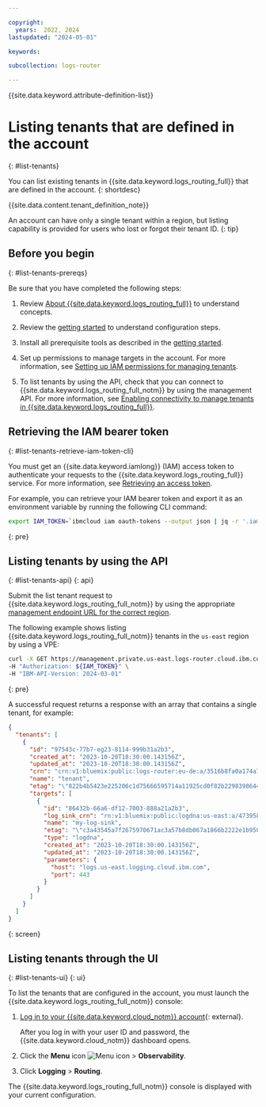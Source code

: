 ```yaml
---

copyright:
  years:  2022, 2024
lastupdated: "2024-05-01"

keywords:

subcollection: logs-router

---
```


{{site.data.keyword.attribute-definition-list}}

# Listing tenants that are defined in the account
{: #list-tenants}

You can list existing tenants in {{site.data.keyword.logs_routing_full}} that are defined in the account.
{: shortdesc}

{{site.data.content.tenant_definition_note}}

An account can have only a single tenant within a region, but listing capability is provided for users who lost or forgot their tenant ID.
{: tip}


## Before you begin
{: #list-tenants-prereqs}

Be sure that you have completed the following steps:

1. Review [About {{site.data.keyword.logs_routing_full}}](/docs/logs-router?topic=logs-router-about) to understand concepts.

2. Review the [getting started](/docs/logs-router?topic=logs-router-getting-started) to understand configuration steps.

3. Install all prerequisite tools as described in the [getting started](/docs/logs-router?topic=logs-router-getting-started&interface=ui#getting-started-before-you-begin-2).

4. Set up permissions to manage targets in the account. For more information, see [Setting up IAM permissions for managing tenants](/docs/logs-router?topic=logs-router-tenant-iam-permissions).

5. To list tenants by using the API, check that you can connect to {{site.data.keyword.logs_routing_full_notm}} by using the management API. For more information, see [Enabling connectivity to manage tenants in {{site.data.keyword.logs_routing_full}}](/docs/logs-router?topic=logs-router-tenant-enable-connectivity).


## Retrieving the IAM bearer token
{: #list-tenants-retrieve-iam-token-cli}

You must get an {{site.data.keyword.iamlong}} (IAM) access token to authenticate your requests to the {{site.data.keyword.logs_routing_full}} service. For more information, see [Retrieving an access token](/docs/logs-router?topic=logs-router-retrieve-access-token).

For example, you can retrieve your IAM bearer token and export it as an environment variable by running the following CLI command:

```sh
export IAM_TOKEN=`ibmcloud iam oauth-tokens --output json | jq -r '.iam_token'`
```
{: pre}


## Listing tenants by using the API
{: #list-tenants-api}
{: api}

Submit the list tenant request to {{site.data.keyword.logs_routing_full_notm}} by using the appropriate [management endpoint URL for the correct region](/docs/logs-router?topic=logs-router-endpoints).

The following example shows listing {{site.data.keyword.logs_routing_full_notm}} tenants in the `us-east` region by using a VPE:

```sh
curl -X GET https://management.private.us-east.logs-router.cloud.ibm.com:443/v1/tenants \
-H "Authorization: ${IAM_TOKEN}" \
-H "IBM-API-Version: 2024-03-01"
```
{: pre}

A successful request returns a response with an array that contains a single tenant, for example:

```json
{
  "tenants": [
    {
      "id": "97543c-77b7-eg23-8114-999b31a2b3",
      "created_at": "2023-10-20T18:30:00.143156Z",
      "updated_at": "2023-10-20T18:30:00.143156Z",
      "crn": "crn:v1:bluemix:public:logs-router:eu-de:a/3516b8fa0a174a71899f5affa4f18d78:3517d2ed-9429-af34-ad52-34278391cbc8::",
      "name": "tenant",
      "etag": "\"822b4b5423e225206c1d75666595714a11925cd0f82b229839864443d6c3c049\"",
      "targets": [
        {
          "id": "86432b-66a6-df12-7003-888a21a2b3",
          "log_sink_crn": "rn:v1:bluemix:public:logdna:us-east:a/473958g47b35f95747:48b580c-34ad-c985-1g2g-e1g75b71a2b3::",
          "name": "my-log-sink",
          "etag": "\"c3a43545a7f2675970671ac3a57b8db067a1866b2222e1b950ee8da612e347c6\"",
          "type": "logdna",
          "created_at": "2023-10-20T18:30:00.143156Z",
          "updated_at": "2023-10-20T18:30:00.143156Z",
          "parameters": {
            "host": "logs.us-east.logging.cloud.ibm.com",
            "port": 443
          }
        }
      ]
    }
  ]
}
```
{: screen}


## Listing tenants through the UI
{: #list-tenants-ui}
{: ui}


To list the tenants that are configured in the account, you must launch the {{site.data.keyword.logs_routing_full_notm}} console:

1. [Log in to your {{site.data.keyword.cloud_notm}} account](https://cloud.ibm.com/login){: external}.

	After you log in with your user ID and password, the {{site.data.keyword.cloud_notm}} dashboard opens.

2. Click the **Menu** icon ![Menu icon](../../icons/icon_hamburger.svg "Menu") &gt; **Observability**.

3. Click **Logging** > **Routing**.

The {{site.data.keyword.logs_routing_full_notm}} console is displayed with your current configuration.
